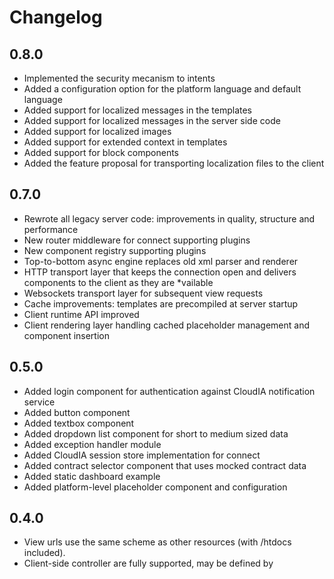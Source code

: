 # Changelog

## 0.8.0

* Implemented the security mecanism to intents
* Added a configuration option for the platform language and default language
* Added support for localized messages in the templates
* Added support for localized messages in the server side code
* Added support for localized images
* Added support for extended context in templates
* Added support for block components
* Added the feature proposal for transporting localization files to the client

## 0.7.0

* Rewrote all legacy server code: improvements in quality, structure and performance
* New router middleware for connect supporting plugins
* New component registry supporting plugins
* Top-to-bottom async engine replaces old xml parser and renderer
* HTTP transport layer that keeps the connection open and delivers components to the client as they are *vailable
* Websockets transport layer for subsequent view requests
* Cache improvements: templates are precompiled at server startup
* Client runtime API improved
* Client rendering layer handling cached placeholder management and component insertion

## 0.5.0

* Added login component for authentication against CloudIA notification service
* Added button component
* Added textbox component
* Added dropdown list component for short to medium sized data
* Added exception handler module
* Added CloudIA session store implementation for connect
* Added contract selector component that uses mocked contract data
* Added static dashboard example
* Added platform-level placeholder component and configuration

## 0.4.0

* View urls use the same scheme as other resources (with /htdocs included).
* Client-side controller are fully supported, may be defined by <script type="client-side-controller" src=""> or
  inside the component meta file, see the example in _skeleton.
* Components now have individual meta.json files, there is no global configuration file anymore.
* On startup, the component root folder is scanned for components which are then auto-registered.
* The server-side controller paths were fixed.
* Views support the rain.output request parameter, may be either 'html' or 'json'.
* Nested components are now fully supported, it is now possible to define child content for tags that is correctly
  resolved.
* Tags may now use different views of a component, see the default server configuration. Components can thus be used
  like tag libraries.
* The render code was rewritten, mostly from scratch.
* Many improvements in the supplied example components.

## <0.4.0

Here be dragons.
